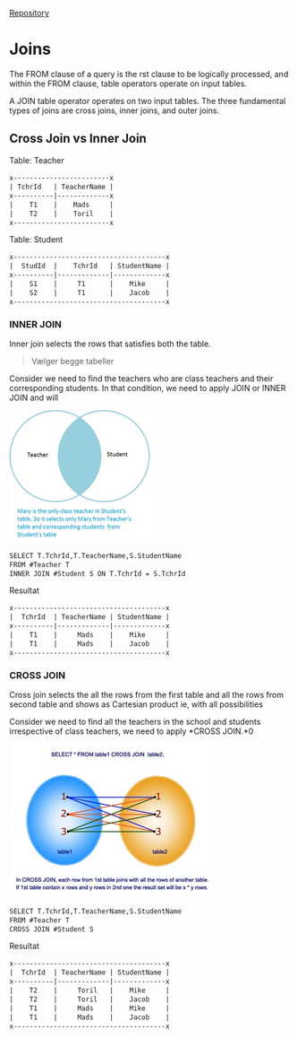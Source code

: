 
[Repository](https://github.com/mikejakobsen/t-sql)

# Joins

The FROM clause of a query is the  rst clause to be logically processed, and within the FROM clause, table operators operate on input tables.

A JOIN table operator operates on two input tables. The three fundamental types of joins are cross joins, inner joins, and outer joins.

## Cross Join vs Inner Join

Table: Teacher

	x------------------------x
	| TchrId   | TeacherName |
	x----------|-------------x
	|    T1    |    Mads     |
	|    T2    |    Toril    |
	x------------------------x

Table: Student

	x--------------------------------------x
	|  StudId  |    TchrId   | StudentName |
	x----------|-------------|-------------x
	|    S1    |     T1      |    Mike     |
	|    S2    |     T1      |    Jacob    |
	x--------------------------------------x

### INNER JOIN

Inner join selects the rows that satisfies both the table.
> Vælger begge tabeller

Consider we need to find the teachers who are class teachers and their corresponding students. In that condition, we need to apply JOIN or INNER JOIN and will

![Cross Vs Inner](../../assets/crossvsinner.jpg)

	SELECT T.TchrId,T.TeacherName,S.StudentName
	FROM #Teacher T
	INNER JOIN #Student S ON T.TchrId = S.TchrId

Resultat

	x--------------------------------------x
	|  TchrId  | TeacherName | StudentName |
	x----------|-------------|-------------x
	|    T1    |     Mads    |    Mike     |
	|    T1    |     Mads    |    Jacob    |
	x--------------------------------------x

### CROSS JOIN

Cross join selects the all the rows from the first table and all the rows from second table and shows as Cartesian product ie, with all possibilities

Consider we need to find all the teachers in the school and students irrespective of class teachers, we need to apply *CROSS JOIN.*0

![Cross Vs Inner](../../assets/cross.jpg)

	SELECT T.TchrId,T.TeacherName,S.StudentName
	FROM #Teacher T
	CROSS JOIN #Student S
Resultat

	x--------------------------------------x
	|  TchrId  | TeacherName | StudentName |
	x----------|-------------|-------------x
	|    T2    |     Toril   |    Mike     |
	|    T2    |     Toril   |    Jacob    |
	|    T1    |     Mads    |    Mike     |
	|    T1    |     Mads    |    Jacob    |
	x--------------------------------------x
